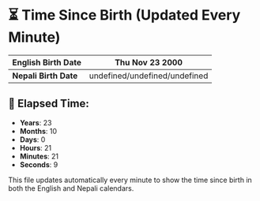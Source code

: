 # ⏳ Time Since Birth (Updated Every Minute)

| **English Birth Date** | Thu Nov 23 2000 |
|------------------------|-------------------------------------|
| **Nepali Birth Date**  | undefined/undefined/undefined                  |

## 📅 Elapsed Time:

- **Years**: 23
- **Months**: 10
- **Days**: 0
- **Hours**: 21
- **Minutes**: 21
- **Seconds**: 9

This file updates automatically every minute to show the time since birth in both the English and Nepali calendars.